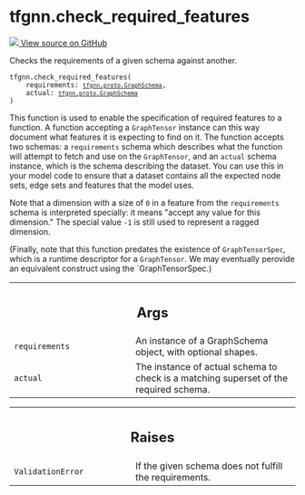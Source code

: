 # tfgnn.check_required_features

<!-- Insert buttons and diff -->

<a target="_blank" href="https://github.com/tensorflow/gnn/tree/master/tensorflow_gnn/graph/schema_validation.py#L73-L142">
<img src="https://www.tensorflow.org/images/GitHub-Mark-32px.png" /> View source
on GitHub </a>

Checks the requirements of a given schema against another.

<pre class="devsite-click-to-copy prettyprint lang-py tfo-signature-link">
<code>tfgnn.check_required_features(
    requirements: <a href="../tfgnn/proto/GraphSchema.md"><code>tfgnn.proto.GraphSchema</code></a>,
    actual: <a href="../tfgnn/proto/GraphSchema.md"><code>tfgnn.proto.GraphSchema</code></a>
)
</code></pre>

<!-- Placeholder for "Used in" -->

This function is used to enable the specification of required features to a
function. A function accepting a `GraphTensor` instance can this way document
what features it is expecting to find on it. The function accepts two schemas:
a `requirements` schema which describes what the function will attempt to
fetch and use on the `GraphTensor`, and an `actual` schema instance, which is
the schema describing the dataset. You can use this in your model code to
ensure that a dataset contains all the expected node sets, edge sets and
features that the model uses.

Note that a dimension with a size of `0` in a feature from the `requirements`
schema is interpreted specially: it means "accept any value for this
dimension." The special value `-1` is still used to represent a ragged
dimension.

(Finally, note that this function predates the existence of `GraphTensorSpec`,
which is a runtime descriptor for a `GraphTensor`. We may eventually perovide
an equivalent construct using the `GraphTensorSpec.)

<!-- Tabular view -->
 <table class="responsive fixed orange">
<colgroup><col width="214px"><col></colgroup>
<tr><th colspan="2"><h2 class="add-link">Args</h2></th></tr>

<tr>
<td>
<code>requirements</code><a id="requirements"></a>
</td>
<td>
An instance of a GraphSchema object, with optional shapes.
</td>
</tr><tr>
<td>
<code>actual</code><a id="actual"></a>
</td>
<td>
The instance of actual schema to check is a matching superset
of the required schema.
</td>
</tr>
</table>

<!-- Tabular view -->
 <table class="responsive fixed orange">
<colgroup><col width="214px"><col></colgroup>
<tr><th colspan="2"><h2 class="add-link">Raises</h2></th></tr>

<tr>
<td>
<code>ValidationError</code><a id="ValidationError"></a>
</td>
<td>
If the given schema does not fulfill the requirements.
</td>
</tr>
</table>
